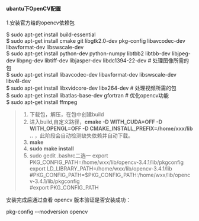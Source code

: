 #### ubantu下OpenCV配置

1.安装官方给的opencv依赖包

$ sudo apt-get install build-essential  
$ sudo apt-get install cmake git libgtk2.0-dev pkg-config libavcodec-dev libavformat-dev libswscale-dev  
$ sudo apt-get install python-dev python-numpy libtbb2 libtbb-dev libjpeg-dev libpng-dev libtiff-dev libjasper-dev libdc1394-22-dev # 处理图像所需的包  
$ sudo apt-get install libavcodec-dev libavformat-dev libswscale-dev libv4l-dev  
$ sudo apt-get install libxvidcore-dev libx264-dev # 处理视频所需的包  
$ sudo apt-get install libatlas-base-dev gfortran # 优化opencv功能  
$ sudo apt-get install ffmpeg  
 
> 1. 下载包，解压，在包中创建build  
> 2. 进入build,自定义路径，**cmake -D WITH_CUDA=OFF -D WITH_OPENGL=OFF  -D CMAKE_INSTALL_PREFIX=/home/xxx/lib ..** ，此阶段会自动检测缺失依赖并自动下载。
> 3. **make**  
> 4. **sudo make install**  
> 5. sudo gedit .bashrc二选一
> export PKG_CONFIG_PATH=/home/wxx/lib/opencv-3.4.1/lib/pkgconfig  
> export LD_LIBRARY_PATH=/home/wxx/lib/opencv-3.4.1/lib   
> #PKG_CONFIG_PATH=$PKG_CONFIG_PATH:/home/wxx/lib/opencv-3.4.1/lib/pkgconfig  
> #export PKG_CONFIG_PATH  

安装完成后通过查看 opencv 版本验证是否安装成功：

pkg-config --modversion opencv  

